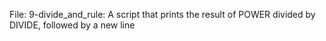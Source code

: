 File: 9-divide_and_rule: A script that prints the result of POWER divided by DIVIDE, followed by a new line
